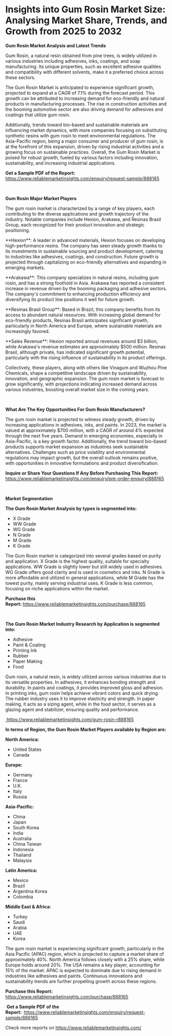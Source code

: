 <p><h1>Insights into Gum Rosin Market Size: Analysing Market Share, Trends, and Growth from 2025 to 2032</h1></p><p><strong>Gum Rosin Market Analysis and Latest Trends</strong></p>
<p><p>Gum Rosin, a natural resin obtained from pine trees, is widely utilized in various industries including adhesives, inks, coatings, and soap manufacturing. Its unique properties, such as excellent adhesive qualities and compatibility with different solvents, make it a preferred choice across these sectors. </p><p>The Gum Rosin Market is anticipated to experience significant growth, projected to expand at a CAGR of 7.1% during the forecast period. This growth can be attributed to increasing demand for eco-friendly and natural products in manufacturing processes. The rise in construction activities and the booming automotive sector are also driving demand for adhesives and coatings that utilize gum rosin. </p><p>Additionally, trends toward bio-based and sustainable materials are influencing market dynamics, with more companies focusing on substituting synthetic resins with gum rosin to meet environmental regulations. The Asia-Pacific region, being a major consumer and producer of gum rosin, is at the forefront of this expansion, driven by rising industrial activities and a growing focus on sustainable practices. Overall, the Gum Rosin Market is poised for robust growth, fueled by various factors including innovation, sustainability, and increasing industrial applications.</p></p>
<p><strong>Get a Sample PDF of the Report:&nbsp;</strong> <a href="https://www.reliablemarketinsights.com/enquiry/request-sample/888165?utm_campaign=2136&utm_medium=2&utm_source=Github&utm_content=ia&utm_term=30012025&utm_id=gum-rosin">https://www.reliablemarketinsights.com/enquiry/request-sample/888165</a></p>
<p>&nbsp;</p>
<p><strong>Gum Rosin Major Market Players</strong></p>
<p><p>The gum rosin market is characterized by a range of key players, each contributing to the diverse applications and growth trajectory of the industry. Notable companies include Hexion, Arakawa, and Resinas Brasil Group, each recognized for their product innovation and strategic positioning.</p><p>**Hexion**: A leader in advanced materials, Hexion focuses on developing high-performance resins. The company has seen steady growth thanks to its investments in sustainable sourcing and product development, catering to industries like adhesives, coatings, and construction. Future growth is projected through capitalizing on eco-friendly alternatives and expanding in emerging markets.</p><p>**Arakawa**: This company specializes in natural resins, including gum rosin, and has a strong foothold in Asia. Arakawa has reported a consistent increase in revenue driven by the booming packaging and adhesive sectors. The company's commitment to enhancing production efficiency and diversifying its product line positions it well for future growth.</p><p>**Resinas Brasil Group**: Based in Brazil, this company benefits from its access to abundant natural resources. With increasing global demand for eco-friendly products, Resinas Brasil anticipates significant growth, particularly in North America and Europe, where sustainable materials are increasingly favored.</p><p>**Sales Revenue**: Hexion reported annual revenues around $3 billion, while Arakawa's revenue estimates are approximately $500 million. Resinas Brasil, although private, has indicated significant growth potential, particularly with the rising influence of sustainability in its product offerings.</p><p>Collectively, these players, along with others like Vinagum and Wuzhou Pine Chemicals, shape a competitive landscape driven by sustainability, innovation, and geographic expansion. The gum rosin market is forecast to grow significantly, with projections indicating increased demand across various industries, boosting overall market size in the coming years.</p></p>
<p>&nbsp;</p>
<p><strong>What Are The Key Opportunities For Gum Rosin Manufacturers?</strong></p>
<p><p>The gum rosin market is projected to witness steady growth, driven by increasing applications in adhesives, inks, and paints. In 2023, the market is valued at approximately $700 million, with a CAGR of around 4% expected through the next five years. Demand in emerging economies, especially in Asia-Pacific, is a key growth factor. Additionally, the trend toward bio-based products supports market expansion as industries seek sustainable alternatives. Challenges such as price volatility and environmental regulations may impact growth, but the overall outlook remains positive, with opportunities in innovative formulations and product diversification.</p></p>
<p><strong>Inquire or Share Your Questions If Any Before Purchasing This Report:</strong> <a href="https://www.reliablemarketinsights.com/enquiry/pre-order-enquiry/888165?utm_campaign=2136&utm_medium=2&utm_source=Github&utm_content=ia&utm_term=30012025&utm_id=gum-rosin">https://www.reliablemarketinsights.com/enquiry/pre-order-enquiry/888165</a></p>
<p>&nbsp;</p>
<p><strong>Market Segmentation</strong></p>
<p><strong>The Gum Rosin Market Analysis by types is segmented into:</strong></p>
<p><ul><li>X Grade</li><li>WW Grade</li><li>WG Grade</li><li>N Grade</li><li>M Grade</li><li>K Grade</li></ul></p>
<p><p>The Gum Rosin market is categorized into several grades based on purity and application. X Grade is the highest quality, suitable for specialty applications. WW Grade is slightly lower but still widely used in adhesives. WG Grade offers good clarity and is used in cosmetics and inks. N Grade is more affordable and utilized in general applications, while M Grade has the lowest purity, mainly serving industrial uses. K Grade is less common, focusing on niche applications within the market.</p></p>
<p><strong>Purchase this Report:&nbsp;</strong><a href="https://www.reliablemarketinsights.com/purchase/888165?utm_campaign=2136&utm_medium=2&utm_source=Github&utm_content=ia&utm_term=30012025&utm_id=gum-rosin">https://www.reliablemarketinsights.com/purchase/888165</a></p>
<p>&nbsp;</p>
<p><strong>The Gum Rosin Market Industry Research by Application is segmented into:</strong></p>
<p><ul><li>Adhesive</li><li>Paint & Coating</li><li>Printing Ink</li><li>Rubber</li><li>Paper Making</li><li>Food</li></ul></p>
<p><p>Gum rosin, a natural resin, is widely utilized across various industries due to its versatile properties. In adhesives, it enhances bonding strength and durability. In paints and coatings, it provides improved gloss and adhesion. In printing inks, gum rosin helps achieve vibrant colors and quick drying. The rubber industry uses it to improve elasticity and strength. In paper making, it acts as a sizing agent, while in the food sector, it serves as a glazing agent and stabilizer, ensuring quality and performance.</p></p>
<p><a href="https://www.reliablemarketinsights.com/gum-rosin-r888165?utm_campaign=2136&utm_medium=2&utm_source=Github&utm_content=ia&utm_term=30012025&utm_id=gum-rosin">&nbsp;https://www.reliablemarketinsights.com/gum-rosin-r888165</a></p>
<p><strong>In terms of Region, the Gum Rosin Market Players available by Region are:</strong></p>
<p>
    <p> <strong> North America: </strong>
        <ul>
            <li>United States</li>
            <li>Canada</li>
        </ul>
        </p> 
    <p> <strong> Europe: </strong>
        <ul>
            <li>Germany</li>
            <li>France</li>
            <li>U.K.</li>
            <li>Italy</li>
            <li>Russia</li>
        </ul>
        </p> 
    <p> <strong> Asia-Pacific: </strong>
        <ul>
            <li>China</li>
            <li>Japan</li>
            <li>South Korea</li>
            <li>India</li>
            <li>Australia</li>
            <li>China Taiwan</li>
            <li>Indonesia</li>
            <li>Thailand</li>
            <li>Malaysia</li>
        </ul>
        </p> 
    <p> <strong> Latin America: </strong>
        <ul>
            <li>Mexico</li>
            <li>Brazil</li>
            <li>Argentina Korea</li>
            <li>Colombia</li>
        </ul>
        </p> 
    <p> <strong> Middle East & Africa: </strong>
        <ul>
            <li>Turkey</li>
            <li>Saudi</li>
            <li>Arabia</li>
            <li>UAE</li>
            <li>Korea</li>
        </ul>
    </p>
    </p>
<p><p>The gum rosin market is experiencing significant growth, particularly in the Asia Pacific (APAC) region, which is projected to capture a market share of approximately 40%. North America follows closely with a 25% share, while Europe holds around 20%. The USA remains a key player, accounting for 15% of the market. APAC is expected to dominate due to rising demand in industries like adhesives and paints. Continuous innovations and sustainability trends are further propelling growth across these regions.</p></p>
<p><strong>Purchase this Report: </strong><a href="https://www.reliablemarketinsights.com/purchase/888165?utm_campaign=2136&utm_medium=2&utm_source=Github&utm_content=ia&utm_term=30012025&utm_id=gum-rosin">https://www.reliablemarketinsights.com/purchase/888165</a></p>
<p>&nbsp;<strong>Get a Sample PDF of the Report:&nbsp;&nbsp;</strong><a href="https://www.reliablemarketinsights.com/enquiry/request-sample/888165?utm_campaign=2136&utm_medium=2&utm_source=Github&utm_content=ia&utm_term=30012025&utm_id=gum-rosin">https://www.reliablemarketinsights.com/enquiry/request-sample/888165</a></p>
<p><strong></strong></p>
<p>Check more reports on <a href="https://www.reliablemarketinsights.com/?utm_campaign=2136&utm_medium=2&utm_source=Github&utm_content=ia&utm_term=30012025&utm_id=gum-rosin">https://www.reliablemarketinsights.com/</a></p>